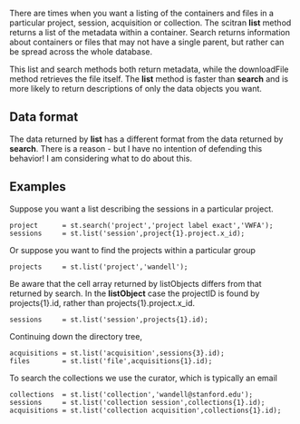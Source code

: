 There are times when you want a listing of the containers and files in a particular project, session, acquisition or collection. The scitran **list** method returns a list of the metadata within a container. Search returns information about containers or files that may not have a single parent, but rather can be spread across the whole database.

This list and search methods both return metadata, while the downloadFile method retrieves the file itself.  The **list** method is faster than **search** and is more likely to return descriptions of only the data objects you want.

## Data format

The data returned by **list** has a different format from the data returned by **search**.  There is a reason - but I have no intention of defending this behavior!  I am considering what to do about this.

## Examples

Suppose you want a list describing the sessions in a particular project.
```
project      = st.search('project','project label exact','VWFA');
sessions     = st.list('session',project{1}.project.x_id);
```
Or suppose you want to find the projects within a particular group

    projects     = st.list('project','wandell');

Be aware that the cell array returned by listObjects differs from that returned by search.  In the **listObject** case the projectID is found by projects{1}.id, rather than projects{1}.project.x_id.

    sessions     = st.list('session',projects{1}.id);

Continuing down the directory tree, 

    acquisitions = st.list('acquisition',sessions{3}.id); 
    files        = st.list('file',acquisitions{1}.id); 

To search the collections we use the curator, which is typically an email

    collections  = st.list('collection','wandell@stanford.edu');
    sessions     = st.list('collection session',collections{1}.id);
    acquisitions = st.list('collection acquisition',collections{1}.id); 



